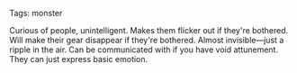 Tags: monster

Curious of people, unintelligent. Makes them flicker out if they're bothered. Will make their gear disappear if they're bothered. Almost invisible—just a ripple in the air. Can be communicated with if you have void attunement. They can just express basic emotion. 